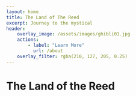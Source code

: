 ```yaml
---
layout: home
title: The Land of The Reed
excerpt: Journey to the mystical 
header: 
    overlay_image: /assets/images/ghibli01.jpg
    actions:
        - label: "Learn More"
          url: /about
    overlay_filter: rgba(210, 127, 205, 0.25)
---
```


# The Land of the Reed